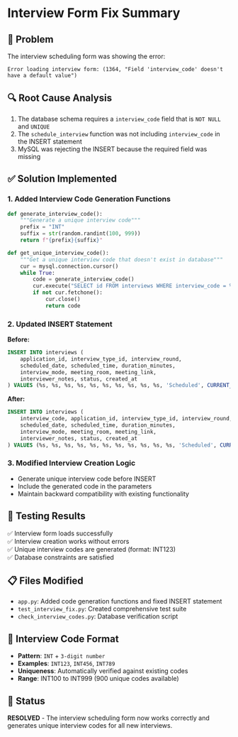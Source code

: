 # Interview Form Fix Summary

## 🐛 Problem
The interview scheduling form was showing the error:
```
Error loading interview form: (1364, "Field 'interview_code' doesn't have a default value")
```

## 🔍 Root Cause Analysis
1. The database schema requires a `interview_code` field that is `NOT NULL` and `UNIQUE`
2. The `schedule_interview` function was not including `interview_code` in the INSERT statement
3. MySQL was rejecting the INSERT because the required field was missing

## ✅ Solution Implemented

### 1. Added Interview Code Generation Functions
```python
def generate_interview_code():
    """Generate a unique interview code"""
    prefix = "INT"
    suffix = str(random.randint(100, 999))
    return f"{prefix}{suffix}"

def get_unique_interview_code():
    """Get a unique interview code that doesn't exist in database"""
    cur = mysql.connection.cursor()
    while True:
        code = generate_interview_code()
        cur.execute("SELECT id FROM interviews WHERE interview_code = %s", (code,))
        if not cur.fetchone():
            cur.close()
            return code
```

### 2. Updated INSERT Statement
**Before:**
```sql
INSERT INTO interviews (
    application_id, interview_type_id, interview_round,
    scheduled_date, scheduled_time, duration_minutes,
    interview_mode, meeting_room, meeting_link,
    interviewer_notes, status, created_at
) VALUES (%s, %s, %s, %s, %s, %s, %s, %s, %s, %s, 'Scheduled', CURRENT_TIMESTAMP)
```

**After:**
```sql
INSERT INTO interviews (
    interview_code, application_id, interview_type_id, interview_round,
    scheduled_date, scheduled_time, duration_minutes,
    interview_mode, meeting_room, meeting_link,
    interviewer_notes, status, created_at
) VALUES (%s, %s, %s, %s, %s, %s, %s, %s, %s, %s, %s, 'Scheduled', CURRENT_TIMESTAMP)
```

### 3. Modified Interview Creation Logic
- Generate unique interview code before INSERT
- Include the generated code in the parameters
- Maintain backward compatibility with existing functionality

## 🧪 Testing Results
✅ Interview form loads successfully  
✅ Interview creation works without errors  
✅ Unique interview codes are generated (format: INT123)  
✅ Database constraints are satisfied  

## 📋 Files Modified
- `app.py`: Added code generation functions and fixed INSERT statement
- `test_interview_fix.py`: Created comprehensive test suite
- `check_interview_codes.py`: Database verification script

## 🎯 Interview Code Format
- **Pattern**: `INT` + `3-digit number`
- **Examples**: `INT123`, `INT456`, `INT789`
- **Uniqueness**: Automatically verified against existing codes
- **Range**: INT100 to INT999 (900 unique codes available)

## 🚀 Status
**RESOLVED** - The interview scheduling form now works correctly and generates unique interview codes for all new interviews.